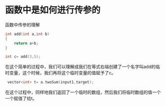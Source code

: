 # 函数中是如何进行传参的 

函数中传参的理解 
```C
int add(int a,int b)
{
    return a+b;
}

int c= add(3,5);


```

在这个简单的过程中，我们可以理解成我们在等式右端创建了一个名字叫add的临时变量，这个时候，我们再将这个临时变量的值赋予了c。


```c++
 vector<int> t= a.twoSum(input1,target);
```

在这个过程中，同样地我们返回了一个临时的数组，然后我们将临时数组的值一个一个赋值了给t。